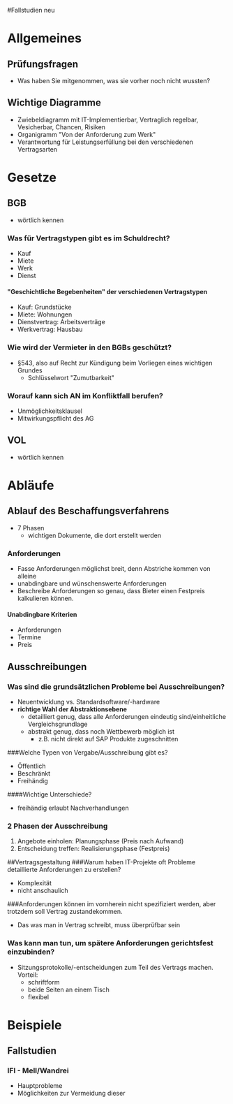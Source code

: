 #Fallstudien neu

# Allgemeines
## Prüfungsfragen
* Was haben Sie mitgenommen, was sie vorher noch nicht wussten?

## Wichtige Diagramme
* Zwiebeldiagramm mit IT-Implementierbar, Vertraglich regelbar, Vesicherbar, Chancen, Risiken
* Organigramm "Von der Anforderung zum Werk"
* Verantwortung für Leistungserfüllung bei den verschiedenen Vertragsarten

# Gesetze
## BGB
* wörtlich kennen

### Was für Vertragstypen gibt es im Schuldrecht?
* Kauf
* Miete
* Werk
* Dienst

#### "Geschichtliche Begebenheiten" der verschiedenen Vertragstypen
* Kauf: Grundstücke
* Miete: Wohnungen
* Dienstvertrag: Arbeitsverträge
* Werkvertrag: Hausbau

### Wie wird der Vermieter in den BGBs geschützt?
* §543, also auf Recht zur Kündigung beim Vorliegen eines wichtigen Grundes
    * Schlüsselwort "Zumutbarkeit"

### Worauf kann sich AN im Konfliktfall berufen? 
* Unmöglichkeitsklausel
* Mitwirkungspflicht des AG

## VOL
* wörtlich kennen

# Abläufe
## Ablauf des Beschaffungsverfahrens
* 7 Phasen
    * wichtigen Dokumente, die dort erstellt werden

### Anforderungen
* Fasse Anforderungen möglichst breit, denn Abstriche kommen von alleine
* unabdingbare und wünschenswerte Anforderungen
* Beschreibe Anforderungen so genau, dass Bieter einen Festpreis kalkulieren können.

#### Unabdingbare Kriterien
* Anforderungen
* Termine
* Preis

## Ausschreibungen
### Was sind die grundsätzlichen Probleme bei Ausschreibungen?
* Neuentwicklung vs. Standardsoftware/-hardware
* **richtige Wahl der Abstraktionsebene**
    * detailliert genug, dass alle Anforderungen eindeutig sind/einheitliche Vergleichsgrundlage
    * abstrakt genug, dass noch Wettbewerb möglich ist
        * z.B. nicht direkt auf SAP Produkte zugeschnitten

###Welche Typen von Vergabe/Ausschreibung gibt es?
* Öffentlich
* Beschränkt
* Freihändig

####Wichtige Unterschiede?
* freihändig erlaubt Nachverhandlungen

### 2 Phasen der Ausschreibung
1. Angebote einholen: Planungsphase (Preis nach Aufwand)
2. Entscheidung treffen: Realisierungsphase (Festpreis)

##Vertragsgestaltung
###Warum haben IT-Projekte oft Probleme detaillierte Anforderungen zu erstellen?
* Komplexität
* nicht anschaulich

###Anforderungen können im vornherein nicht spezifiziert werden, aber trotzdem soll Vertrag zustandekommen.
* Das was man in Vertrag schreibt, muss überprüfbar sein

### Was kann man tun, um spätere Anforderungen gerichtsfest einzubinden?
* Sitzungsprotokolle/-entscheidungen zum Teil des Vertrags machen. Vorteil: 
    * schriftform
    * beide Seiten an einem Tisch
    * flexibel

# Beispiele
## Fallstudien
### IFI - Mell/Wandrei
* Hauptprobleme
* Möglichkeiten zur Vermeidung dieser